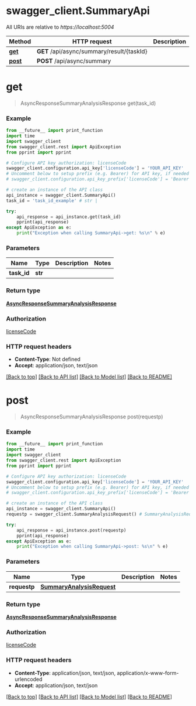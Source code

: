 # swagger_client.SummaryApi

All URIs are relative to *https://localhost:5004*

Method | HTTP request | Description
------------- | ------------- | -------------
[**get**](SummaryApi.md#get) | **GET** /api/async/summary/result/{taskId} | 
[**post**](SummaryApi.md#post) | **POST** /api/async/summary | 


# **get**
> AsyncResponseSummaryAnalysisResponse get(task_id)



### Example 
```python
from __future__ import print_function
import time
import swagger_client
from swagger_client.rest import ApiException
from pprint import pprint

# Configure API key authorization: licenseCode
swagger_client.configuration.api_key['licenseCode'] = 'YOUR_API_KEY'
# Uncomment below to setup prefix (e.g. Bearer) for API key, if needed
# swagger_client.configuration.api_key_prefix['licenseCode'] = 'Bearer'

# create an instance of the API class
api_instance = swagger_client.SummaryApi()
task_id = 'task_id_example' # str | 

try: 
    api_response = api_instance.get(task_id)
    pprint(api_response)
except ApiException as e:
    print("Exception when calling SummaryApi->get: %s\n" % e)
```

### Parameters

Name | Type | Description  | Notes
------------- | ------------- | ------------- | -------------
 **task_id** | **str**|  | 

### Return type

[**AsyncResponseSummaryAnalysisResponse**](AsyncResponseSummaryAnalysisResponse.md)

### Authorization

[licenseCode](../README.md#licenseCode)

### HTTP request headers

 - **Content-Type**: Not defined
 - **Accept**: application/json, text/json

[[Back to top]](#) [[Back to API list]](../README.md#documentation-for-api-endpoints) [[Back to Model list]](../README.md#documentation-for-models) [[Back to README]](../README.md)

# **post**
> AsyncResponseSummaryAnalysisResponse post(requestp)



### Example 
```python
from __future__ import print_function
import time
import swagger_client
from swagger_client.rest import ApiException
from pprint import pprint

# Configure API key authorization: licenseCode
swagger_client.configuration.api_key['licenseCode'] = 'YOUR_API_KEY'
# Uncomment below to setup prefix (e.g. Bearer) for API key, if needed
# swagger_client.configuration.api_key_prefix['licenseCode'] = 'Bearer'

# create an instance of the API class
api_instance = swagger_client.SummaryApi()
requestp = swagger_client.SummaryAnalysisRequest() # SummaryAnalysisRequest | 

try: 
    api_response = api_instance.post(requestp)
    pprint(api_response)
except ApiException as e:
    print("Exception when calling SummaryApi->post: %s\n" % e)
```

### Parameters

Name | Type | Description  | Notes
------------- | ------------- | ------------- | -------------
 **requestp** | [**SummaryAnalysisRequest**](SummaryAnalysisRequest.md)|  | 

### Return type

[**AsyncResponseSummaryAnalysisResponse**](AsyncResponseSummaryAnalysisResponse.md)

### Authorization

[licenseCode](../README.md#licenseCode)

### HTTP request headers

 - **Content-Type**: application/json, text/json, application/x-www-form-urlencoded
 - **Accept**: application/json, text/json

[[Back to top]](#) [[Back to API list]](../README.md#documentation-for-api-endpoints) [[Back to Model list]](../README.md#documentation-for-models) [[Back to README]](../README.md)


